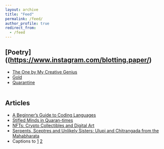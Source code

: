 ```yaml
---
layout: archive
title: "Feed"
permalink: /feed/
author_profile: true
redirect_from:
  - /feed
---
```


## [Poetry]((https://www.instagram.com/blotting.paper/)
  - [The One by My Creative Genius](https://www.manipalthetalk.org/creative/the-one-by-my-creative-genius/)
  - [Gold](https://www.manipalthetalk.org/creative/gold-day-four-of-napowrimo-2021/)
  - [Quarantine](https://www.instagram.com/reel/CFAHNLgBf05/?igshid=meha1h0nyid6)
<br> <br>


## Articles
  - [A Beginner’s Guide to Coding Languages](https://www.manipalthetalk.org/manipal/a-beginners-guide-to-coding-languages/)
  - [Stifled Minds in Quaran-times](https://www.manipalthetalk.org/informative/stifled-minds-in-quaran-times/)
  - [NFTs: Crypto Collectibles and Digital Art](https://www.manipalthetalk.org/informative/nfts-crypto-collectibles-and-digital-art/)
  - [Serpents, Sceptres and Unlikely Sisters: Ulupi and Chitrangada from the Mahabharata](https://www.manipalthetalk.org/creative/stories-11creative/serpents-sceptres-and-unlikely-sisters-ulupi-and-chitrangada-from-the-mahabharata/)
  - Captions to [1](https://www.instagram.com/p/CHNvszoBnJT/?igshid=190x8s047hz6c) [2](https://www.instagram.com/p/CJ3pK43BpJB/?igshid=1jehsxk3xr2a5)

